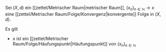 Sei $(X, d)$ ein [[zettel/Metrischer Raum|metrischer Raum]], $(x_n)_{n \in \mathbb{N}} \to x$ eine [[zettel/Metrischer Raum/Folge/Konvergenz|konvergente]] Folge in $(X, d)$.

Es gilt
- $x$ ist ein [[zettel/Metrischer Raum/Folge/Häufungspunkt|Häufungspunkt]] von $(x_n)_{n \in \mathbb{N}}$